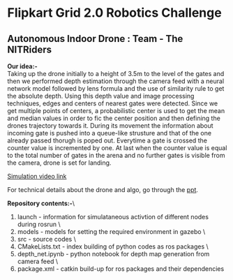 # Flipkart Grid 2.0 Robotics Challenge
## Autonomous Indoor Drone : Team - **The NITRiders**

**Our idea:-** \
    Taking up the drone initially to a height of 3.5m to the level of the gates and then we performed depth estimation through the camera feed with a neural network model followed by lens formula and the use of similarity rule to get the absolute depth. Using this depth value and image processing techniques, edges and centers of nearest gates were detected. Since we get multiple points of centers, a probabilistic center is used to get the mean and median values in order to fic the center position and then defining the drones trajectory towards it. During its movement the information about incoming gate is pushed into a queue-like strusture and that of the one already passed thorugh is poped out. Everytime a gate is crossed the counter value is incremented by one. At last when the counter value is equal to the total number of gates in the arena and no further gates is visible from the camera, drone is set for landing.

[Simulation video link](https://drive.google.com/file/d/1_5pFgy062_ziBSoxh3qL18n-d43Pne-J/view?usp=sharing)

For technical details about the drone and algo, go through the [ppt](https://docs.google.com/presentation/d/1HJ_9uEvnynEv9PBw9aLZy6A6BK5sTCB6qvG3i1VdksU/edit?usp=sharing).

**Repository contents:-**\
1. launch           - information for simulataneous activtion of different nodes during rosrun \
2. models           - models for setting the required environment in gazebo \
3. src              - source codes \
4. CMakeLists.txt   - index building of python codes as ros packages \
5. depth_net.ipynb  - python notebook for depth map generation from camera feed \
6. package.xml      - catkin build-up for ros packages and their dependencies
